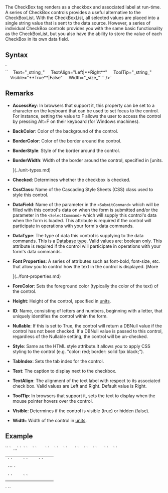 # <CheckBox>

<a name="top"></a>



The CheckBox tag renders as a checkbox and associated label at run-time. A series of CheckBox controls provides a useful alternative to the CheckBoxList. With the CheckBoxList, all selected values are placed into a single string value that is sent to the data source. However, a series of individual CheckBox controls provides you with the same basic functionality as the CheckBoxList, but you also have the ability to store the value of each CheckBox in its own data field.

<a name="syntax"></a>

## Syntax

<div>`<CheckBox`  
``    AccessKey="_string_"  
    BackColor="_color name_|#dddddd"  
    BorderColor="_color name_|#dddddd"  
    BorderStyle="**NotSet**|None|Dotted|Dashed|Solid|Double|Groove|Ridge| Inset|Outset"  
    BorderWidth="_size_"  
    Checked="True|**False**"  
    CssClass="_string_"  
`    DataField="_string_"`  
`    DataType="**B**oolean"`  
    Font-Bold="True|**False**"  
    Font-Italic="True|**False**"  
    Font-Names="_string_"  
    Font-Overline="True|**False**"  
    Font-Size="_string_|Smaller|Larger|XX-Small|X-Small|Small|Medium| Large|X-Large|XX-Large"  
    Font-Strikeout="True|**False**"  
    Font-Underline="True|**False**"  
    ForeColor="_color name_|#dddddd"  
    Height="_size_"  
    ID="_string_"  
    Nullable="True|**False**"````  
    Style="_string_"  
    TabIndex="_integer_"``</div>

<div>``    Text="_string_"  
    TextAlign="Left|**Right**"  
    ToolTip="_string_"  
    Visible="**True**|False"  
    Width="_size_"```  
/>`</div>

<a name="remarks"></a>

## Remarks

*   **AccessKey**: In browsers that support it, this property can be set to a character on the keyboard that can be used to set focus to the control. For instance, setting the value to F allows the user to access the control by pressing Alt+F on their keyboard (for Windows machines).  

*   **BackColor**: Color of the background of the control.  

*   **BorderColor**: Color of the border around the control.  

*   **BorderStyle**: Style of the border around the control.  

*   **BorderWidth**: Width of the border around the control, specified in [units.  

    ](../unit-types.md)
*   **Checked**: Determines whether the checkbox is checked.  

*   **CssClass**: Name of the Cascading Style Sheets (CSS) class used to style this control.  

*   **DataField**: Name of the parameter in the `<SubmitCommand>` which will be filled with this control's data on when the form is submitted and/or the parameter in the `<SelectCommand>` which will supply this control's data when the form is loaded. This attribute is required if the control will participate in operations with your form's data commands.  

*   **DataType**: The type of data this control is supplying to the data commands. This is a [Database type](datatypes.html). Valid values are: boolean only. This attribute is required if the control will participate in operations with your form's data commands.  

*   **Font Properties**: A series of attributes such as font-bold, font-size, etc. that allow you to control how the text in the control is displayed. [More  

    ](../font-properties.md)
*   **ForeColor**: Sets the foreground color (typically the color of the text) of the control.  

*   **Height**: Height of the control, specified in [units](../unit-types.md).  

*   **ID**: Name, consisting of letters and numbers, beginning with a letter, that uniquely identifies the control within the form.  

*   **Nullable**: If this is set to True, the control will return a DBNull value if the control has not been checked. If a DBNull value is passed to this control, regardless of the Nullable setting, the control will be un-checked.  

*   **Style**: Same as the HTML style attribute.It allows you to apply CSS styling to the control (e.g. "color: red; border: solid 1px black;").  

*   **TabIndex**: Sets the tab index for the control.  

*   **Text**: The caption to display next to the checkbox.  

*   **TextAlign**: The alignment of the text label with respect to its associated check box. Valid values are Left and Right. Default value is Right.  

*   **ToolTip**: In browsers that support it, sets the text to display when the mouse pointer hovers over the control.  

*   **Visible**: Determines if the control is visible (true) or hidden (false).  

*   **Width**: Width of the control in [units](../unit-types.md).  



## Example

<a name="example"></a>

<div>`<AddForm>`  
`  ...`  
`  <table>`  
`    <tr>`  
`       <td>`  
`        <Label Target="txtFirstName" Text="First Name" />`  
`        <Textbox Id="txtFirstName" DataField="FirstName" DataType="string" />`  
`      </td>`  
`    </tr>`  
`    <tr>`  
`      <td>`<span class="CodeHighlight" xmlns="http://www.w3.org/1999/xhtml">`<CheckBox Id="chkAgree" DataField="AgreeToTerms" DataType="boolean" Text="I agree to be bound by the terms of the contract." />`</span>  
`      </td>`  
`    </tr>`  
`    <tr>`  
`      <td colspan="2">`  
`        <AddButton Text="Add"/> <CancelButton Text="Cancel" />`  
`      </td>`  
`    </tr>`  
`  </table>`  
`</AddForm>`</div>

